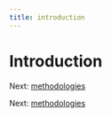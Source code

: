 ```yaml
---
title: introduction
---
```


# Introduction

Next: [methodologies](methodologies.md)

Next: [methodologies](methodologies.md)
